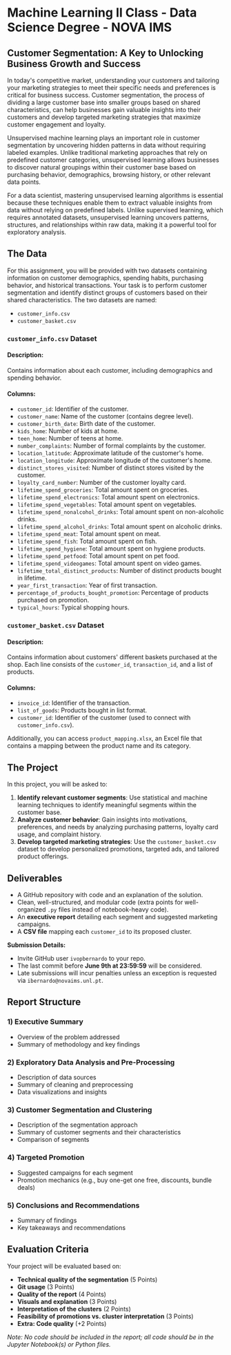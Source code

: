 # Machine Learning II Class - Data Science Degree - NOVA IMS

## Customer Segmentation: A Key to Unlocking Business Growth and Success

In today's competitive market, understanding your customers and tailoring your marketing strategies to meet their specific needs and preferences is critical for business success. Customer segmentation, the process of dividing a large customer base into smaller groups based on shared characteristics, can help businesses gain valuable insights into their customers and develop targeted marketing strategies that maximize customer engagement and loyalty.

Unsupervised machine learning plays an important role in customer segmentation by uncovering hidden patterns in data without requiring labeled examples. Unlike traditional marketing approaches that rely on predefined customer categories, unsupervised learning allows businesses to discover natural groupings within their customer base based on purchasing behavior, demographics, browsing history, or other relevant data points.

For a data scientist, mastering unsupervised learning algorithms is essential because these techniques enable them to extract valuable insights from data without relying on predefined labels. Unlike supervised learning, which requires annotated datasets, unsupervised learning uncovers patterns, structures, and relationships within raw data, making it a powerful tool for exploratory analysis.

## The Data

For this assignment, you will be provided with two datasets containing information on customer demographics, spending habits, purchasing behavior, and historical transactions. Your task is to perform customer segmentation and identify distinct groups of customers based on their shared characteristics. The two datasets are named:

- `customer_info.csv`
- `customer_basket.csv`

### `customer_info.csv` Dataset
#### Description:
Contains information about each customer, including demographics and spending behavior.

#### Columns:
- `customer_id`: Identifier of the customer.
- `customer_name`: Name of the customer (contains degree level).
- `customer_birth_date`: Birth date of the customer.
- `kids_home`: Number of kids at home.
- `teen_home`: Number of teens at home.
- `number_complaints`: Number of formal complaints by the customer.
- `location_latitude`: Approximate latitude of the customer's home.
- `location_longitude`: Approximate longitude of the customer's home.
- `distinct_stores_visited`: Number of distinct stores visited by the customer.
- `loyalty_card_number`: Number of the customer loyalty card.
- `lifetime_spend_groceries`: Total amount spent on groceries.
- `lifetime_spend_electronics`: Total amount spent on electronics.
- `lifetime_spend_vegetables`: Total amount spent on vegetables.
- `lifetime_spend_nonalcohol_drinks`: Total amount spent on non-alcoholic drinks.
- `lifetime_spend_alcohol_drinks`: Total amount spent on alcoholic drinks.
- `lifetime_spend_meat`: Total amount spent on meat.
- `lifetime_spend_fish`: Total amount spent on fish.
- `lifetime_spend_hygiene`: Total amount spent on hygiene products.
- `lifetime_spend_petfood`: Total amount spent on pet food.
- `lifetime_spend_videogames`: Total amount spent on video games.
- `lifetime_total_distinct_products`: Number of distinct products bought in lifetime.
- `year_first_transaction`: Year of first transaction.
- `percentage_of_products_bought_promotion`: Percentage of products purchased on promotion.
- `typical_hours`: Typical shopping hours.

### `customer_basket.csv` Dataset
#### Description:
Contains information about customers' different baskets purchased at the shop. Each line consists of the `customer_id`, `transaction_id`, and a list of products.

#### Columns:
- `invoice_id`: Identifier of the transaction.
- `list_of_goods`: Products bought in list format.
- `customer_id`: Identifier of the customer (used to connect with `customer_info.csv`).

Additionally, you can access `product_mapping.xlsx`, an Excel file that contains a mapping between the product name and its category.

## The Project

In this project, you will be asked to:

1. **Identify relevant customer segments**: Use statistical and machine learning techniques to identify meaningful segments within the customer base.
2. **Analyze customer behavior**: Gain insights into motivations, preferences, and needs by analyzing purchasing patterns, loyalty card usage, and complaint history.
3. **Develop targeted marketing strategies**: Use the `customer_basket.csv` dataset to develop personalized promotions, targeted ads, and tailored product offerings.

## Deliverables

- A GitHub repository with code and an explanation of the solution.
- Clean, well-structured, and modular code (extra points for well-organized `.py` files instead of notebook-heavy code).
- An **executive report** detailing each segment and suggested marketing campaigns.
- A **CSV file** mapping each `customer_id` to its proposed cluster.

**Submission Details:**
- Invite GitHub user `ivopbernardo` to your repo.
- The last commit before **June 9th at 23:59:59** will be considered.
- Late submissions will incur penalties unless an exception is requested via `ibernardo@novaims.unl.pt`.

## Report Structure

### 1) Executive Summary
- Overview of the problem addressed
- Summary of methodology and key findings

### 2) Exploratory Data Analysis and Pre-Processing
- Description of data sources
- Summary of cleaning and preprocessing
- Data visualizations and insights

### 3) Customer Segmentation and Clustering
- Description of the segmentation approach
- Summary of customer segments and their characteristics
- Comparison of segments

### 4) Targeted Promotion
- Suggested campaigns for each segment
- Promotion mechanics (e.g., buy one-get one free, discounts, bundle deals)

### 5) Conclusions and Recommendations
- Summary of findings
- Key takeaways and recommendations

## Evaluation Criteria

Your project will be evaluated based on:

- **Technical quality of the segmentation** (5 Points)
- **Git usage** (3 Points)
- **Quality of the report** (4 Points)
- **Visuals and explanation** (3 Points)
- **Interpretation of the clusters** (2 Points)
- **Feasibility of promotions vs. cluster interpretation** (3 Points)
- **Extra: Code quality** (+2 Points)

_Note: No code should be included in the report; all code should be in the Jupyter Notebook(s) or Python files._
